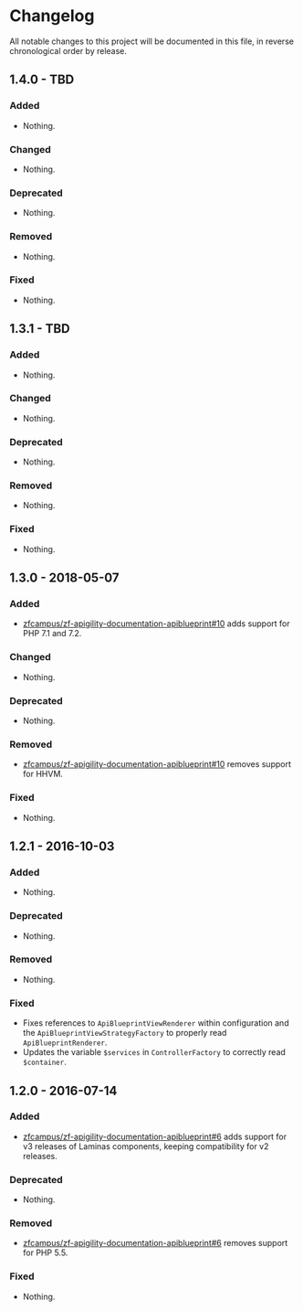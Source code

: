 # Changelog

All notable changes to this project will be documented in this file, in reverse chronological order by release.

## 1.4.0 - TBD

### Added

- Nothing.

### Changed

- Nothing.

### Deprecated

- Nothing.

### Removed

- Nothing.

### Fixed

- Nothing.

## 1.3.1 - TBD

### Added

- Nothing.

### Changed

- Nothing.

### Deprecated

- Nothing.

### Removed

- Nothing.

### Fixed

- Nothing.

## 1.3.0 - 2018-05-07

### Added

- [zfcampus/zf-apigility-documentation-apiblueprint#10](https://github.com/zfcampus/zf-apigility-documentation-apiblueprint/pull/10) adds support for PHP 7.1 and 7.2.

### Changed

- Nothing.

### Deprecated

- Nothing.

### Removed

- [zfcampus/zf-apigility-documentation-apiblueprint#10](https://github.com/zfcampus/zf-apigility-documentation-apiblueprint/pull/10) removes support for HHVM.

### Fixed

- Nothing.

## 1.2.1 - 2016-10-03

### Added

- Nothing.

### Deprecated

- Nothing.

### Removed

- Nothing.

### Fixed

- Fixes references to `ApiBlueprintViewRenderer` within configuration and the
  `ApiBlueprintViewStrategyFactory` to properly read `ApiBlueprintRenderer`.
- Updates the variable `$services` in `ControllerFactory` to correctly read
  `$container`.

## 1.2.0 - 2016-07-14

### Added

- [zfcampus/zf-apigility-documentation-apiblueprint#6](https://github.com/zfcampus/zf-apigility-documentation-apiblueprint/pull/6)
  adds support for v3 releases of Laminas components, keeping
  compatibility for v2 releases.

### Deprecated

- Nothing.

### Removed

- [zfcampus/zf-apigility-documentation-apiblueprint#6](https://github.com/zfcampus/zf-apigility-documentation-apiblueprint/pull/6)
  removes support for PHP 5.5.

### Fixed

- Nothing.
